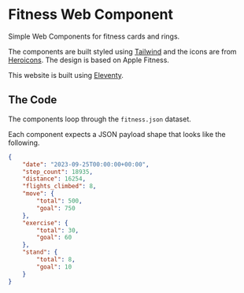 # Fitness Web Component

Simple Web Components for fitness cards and rings.

The components are built styled using [Tailwind](https://tailwindcss.com) and
the icons are from [Heroicons](https://heroicons.com). The design is based on
Apple Fitness.

This website is built using [Eleventy](https://www.11ty.dev).

## The Code

The components loop through the `fitness.json` dataset.

Each component expects a JSON payload shape that looks like the following.

```json
{
    "date": "2023-09-25T00:00:00+00:00",
    "step_count": 18935,
    "distance": 16254,
    "flights_climbed": 8,
    "move": {
        "total": 500,
        "goal": 750
    },
    "exercise": {
        "total": 30,
        "goal": 60
    },
    "stand": {
        "total": 8,
        "goal": 10
    }
}
```
